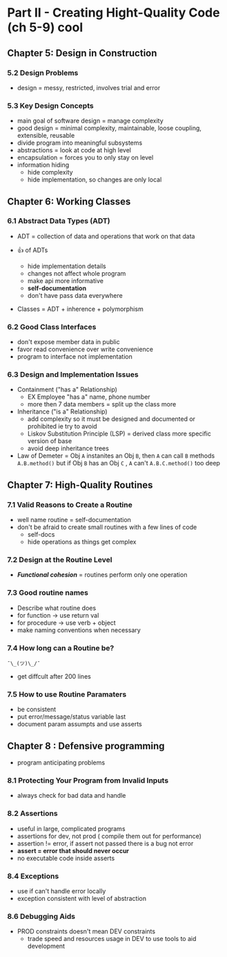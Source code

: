 # Part II - Creating Hight-Quality Code (ch 5-9) cool

## Chapter 5: Design in Construction

### 5.2 Design Problems

- design = messy, restricted, involves trial and error

### 5.3 Key Design Concepts

- main goal of software design = manage complexity
- good design = minimal complexity, maintainable, loose coupling, extensible, reusable
- divide program into meaningful subsystems
- abstractions = look at code at high level
- encapsulation = forces you to only stay on level
- information hiding
  - hide complexity
  - hide implementation, so changes are only local

## Chapter 6: Working Classes

### 6.1 Abstract Data Types (ADT)

- ADT = collection of data and operations that work on that data
- :thumbsup: of ADTs

  - hide implementation details
  - changes not affect whole program
  - make api more informative
  - **self-documentation**
  - don't have pass data everywhere

- Classes = ADT + inherence + polymorphism

### 6.2 Good Class Interfaces

- don't expose member data in public
- favor read convenience over write convenience
- program to interface not implementation

### 6.3 Design and Implementation Issues

- Containment ("has a" Relationship)
  - EX Employee "has a" name, phone number
  - more then 7 data members = split up the class more
- Inheritance ("is a" Relationship)
  - add complexity so it must be designed and documented or prohibited ie try to avoid
  - Liskov Substitution Principle (LSP) = derived class more specific version of base
  - avoid deep inheritance trees
- Law of Demeter = Obj `A` instanites an Obj `B`, then `A` can call `B` methods `A.B.method()` but if Obj `B` has an Obj `C` , `A` can't `A.B.C.method()` too deep

## Chapter 7: High-Quality Routines

### 7.1 Valid Reasons to Create a Routine

- well name routine = self-documentation
- don't be afraid to create small routines with a few lines of code
  - self-docs
  - hide operations as things get complex

### 7.2 Design at the Routine Level

- **_Functional cohesion_** = routines perform only one operation

### 7.3 Good routine names

- Describe what routine does
- for function -> use return val
- for procedure -> use verb + object
- make naming conventions when necessary

### 7.4 How long can a Routine be?

`¯\_(ツ)\_/¯`

- get diffcult after 200 lines

### 7.5 How to use Routine Paramaters

- be consistent
- put error/message/status variable last
- document param assumpts and use asserts

## Chapter 8 : Defensive programming

- program anticipating problems

### 8.1 Protecting Your Program from Invalid Inputs

- always check for bad data and handle

### 8.2 Assertions

- useful in large, complicated programs
- assertions for dev, not prod ( compile them out for performance)
- assertion != error, if assert not passed there is a bug not error
- **assert = error that should never occur**
- no executable code inside asserts

### 8.4 Exceptions

- use if can't handle error locally
- exception consistent with level of abstraction

### 8.6 Debugging Aids

- PROD constraints doesn't mean DEV constraints
  - trade speed and resources usage in DEV to use tools to aid development
